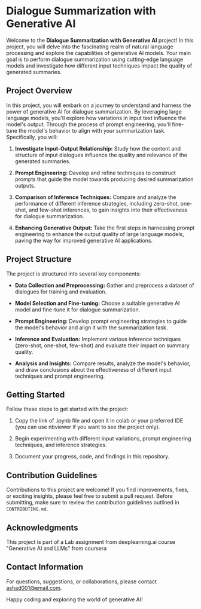 # Dialogue Summarization with Generative AI

Welcome to the **Dialogue Summarization with Generative AI** project! In this project, you will delve into the fascinating realm of natural language processing and explore the capabilities of generative AI models. Your main goal is to perform dialogue summarization using cutting-edge language models and investigate how different input techniques impact the quality of generated summaries.

## Project Overview

In this project, you will embark on a journey to understand and harness the power of generative AI for dialogue summarization. By leveraging large language models, you'll explore how variations in input text influence the model's output. Through the process of prompt engineering, you'll fine-tune the model's behavior to align with your summarization task. Specifically, you will:

1. **Investigate Input-Output Relationship:** Study how the content and structure of input dialogues influence the quality and relevance of the generated summaries.

2. **Prompt Engineering:** Develop and refine techniques to construct prompts that guide the model towards producing desired summarization outputs.

3. **Comparison of Inference Techniques:** Compare and analyze the performance of different inference strategies, including zero-shot, one-shot, and few-shot inferences, to gain insights into their effectiveness for dialogue summarization.

4. **Enhancing Generative Output:** Take the first steps in harnessing prompt engineering to enhance the output quality of large language models, paving the way for improved generative AI applications.

## Project Structure

The project is structured into several key components:

- **Data Collection and Preprocessing:** Gather and preprocess a dataset of dialogues for training and evaluation.

- **Model Selection and Fine-tuning:** Choose a suitable generative AI model and fine-tune it for dialogue summarization.

- **Prompt Engineering:** Develop prompt engineering strategies to guide the model's behavior and align it with the summarization task.

- **Inference and Evaluation:** Implement various inference techniques (zero-shot, one-shot, few-shot) and evaluate their impact on summary quality.

- **Analysis and Insights:** Compare results, analyze the model's behavior, and draw conclusions about the effectiveness of different input techniques and prompt engineering.

## Getting Started

Follow these steps to get started with the project:

1. Copy the link of .ipynb file and open it in colab or your preferred IDE (you can use nbviewer if you want to see the project only).

2. Begin experimenting with different input variations, prompt engineering techniques, and inference strategies.

3. Document your progress, code, and findings in this repository.

## Contribution Guidelines

Contributions to this project are welcome! If you find improvements, fixes, or exciting insights, please feel free to submit a pull request. Before submitting, make sure to review the contribution guidelines outlined in `CONTRIBUTING.md`.

## Acknowledgments

This project is part of a Lab assignment from deeplearning.ai course "Generative AI and LLMs" from coursera 

## Contact Information

For questions, suggestions, or collaborations, please contact [ashad001@email.com](mailto:ashad001@email.com).

Happy coding and exploring the world of generative AI!
